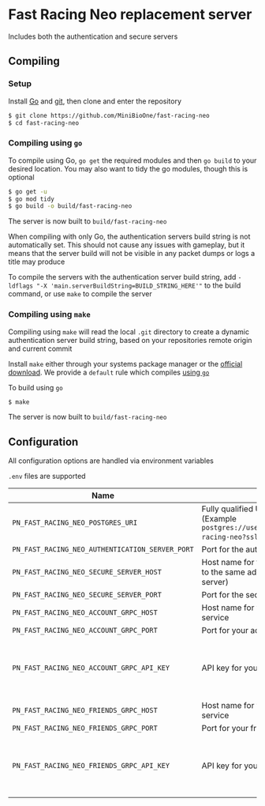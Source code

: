 # Fast Racing Neo replacement server
Includes both the authentication and secure servers

## Compiling

### Setup
Install [Go](https://go.dev/doc/install) and [git](https://git-scm.com/downloads), then clone and enter the repository

```bash
$ git clone https://github.com/MiniBioOne/fast-racing-neo
$ cd fast-racing-neo
```

### Compiling using `go`
To compile using Go, `go get` the required modules and then `go build` to your desired location. You may also want to tidy the go modules, though this is optional

```bash
$ go get -u
$ go mod tidy
$ go build -o build/fast-racing-neo
```

The server is now built to `build/fast-racing-neo`

When compiling with only Go, the authentication servers build string is not automatically set. This should not cause any issues with gameplay, but it means that the server build will not be visible in any packet dumps or logs a title may produce

To compile the servers with the authentication server build string, add `-ldflags "-X 'main.serverBuildString=BUILD_STRING_HERE'"` to the build command, or use `make` to compile the server

### Compiling using `make`
Compiling using `make` will read the local `.git` directory to create a dynamic authentication server build string, based on your repositories remote origin and current commit

Install `make` either through your systems package manager or the [official download](https://www.gnu.org/software/make/). We provide a `default` rule which compiles [using `go`](#compiling-using-go)

To build using `go`

```bash
$ make
```

The server is now built to `build/fast-racing-neo`

## Configuration
All configuration options are handled via environment variables

`.env` files are supported

| Name | Description | Required |
| ---- | ----------- | -------- |
| `PN_FAST_RACING_NEO_POSTGRES_URI` | Fully qualified URI to your Postgres server (Example `postgres://username:password@localhost/fast-racing-neo?sslmode=disable`) | Yes |
| `PN_FAST_RACING_NEO_AUTHENTICATION_SERVER_PORT` | Port for the authentication server | Yes |
| `PN_FAST_RACING_NEO_SECURE_SERVER_HOST` | Host name for the secure server (should point to the same address as the authentication server) | Yes |
| `PN_FAST_RACING_NEO_SECURE_SERVER_PORT` | Port for the secure server | Yes |
| `PN_FAST_RACING_NEO_ACCOUNT_GRPC_HOST` | Host name for your account server gRPC service | Yes |
| `PN_FAST_RACING_NEO_ACCOUNT_GRPC_PORT` | Port for your account server gRPC service | Yes |
| `PN_FAST_RACING_NEO_ACCOUNT_GRPC_API_KEY` | API key for your account server gRPC service | No (Assumed to be an open gRPC API) |
| `PN_FAST_RACING_NEO_FRIENDS_GRPC_HOST` | Host name for your friends server gRPC service | Yes |
| `PN_FAST_RACING_NEO_FRIENDS_GRPC_PORT` | Port for your friends server gRPC service | Yes |
| `PN_FAST_RACING_NEO_FRIENDS_GRPC_API_KEY` | API key for your friends server gRPC service | No (Assumed to be an open gRPC API) |